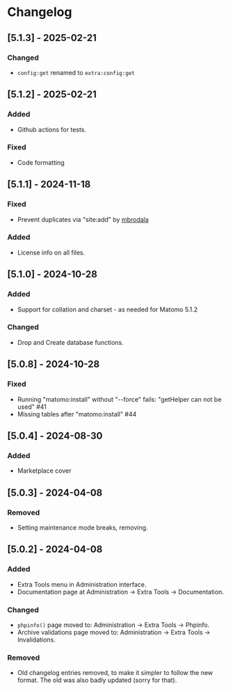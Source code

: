 # Changelog

## [5.1.3] - 2025-02-21

### Changed

- `config:get` renamed to `extra:config:get`

## [5.1.2] - 2025-02-21

### Added

- Github actions for tests.

### Fixed

- Code formatting

## [5.1.1] - 2024-11-18

### Fixed

- Prevent duplicates via "site:add" by [mbrodala](https://github.com/mbrodala)

### Added

- License info on all files.

## [5.1.0] - 2024-10-28

### Added

- Support for collation and charset - as needed for Matomo 5.1.2

### Changed

- Drop and Create database functions.

## [5.0.8] - 2024-10-28

### Fixed

- Running "matomo:install" without "--force" fails: "getHelper can not be used" #41
- Missing tables after "matomo:install" #44

## [5.0.4] - 2024-08-30

### Added

- Marketplace cover

## [5.0.3] - 2024-04-08

### Removed

* Setting maintenance mode breaks, removing.

## [5.0.2] - 2024-04-08

### Added

* Extra Tools menu in Administration interface.
* Documentation page at Administration -> Extra Tools -> Documentation.

### Changed

* `phpinfo()` page moved to: Administration -> Extra Tools -> Phpinfo.
* Archive validations page moved to: Administration -> Extra Tools -> Invalidations.

### Removed

* Old changelog entries removed, to make it simpler to follow the new format. The old was also badly updated (sorry for that).
